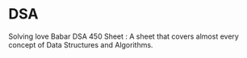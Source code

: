 # DSA

Solving love Babar DSA 450 Sheet :
A sheet that covers almost every concept of Data Structures and Algorithms.

